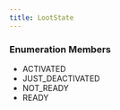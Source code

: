 ```yaml
---
title: LootState
---
```






### Enumeration Members
- ACTIVATED
- JUST\_DEACTIVATED
- NOT\_READY
- READY
